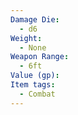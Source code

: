 ```yaml
---
Damage Die:
  - d6
Weight:
  - None
Weapon Range:
  - 6ft
Value (gp): 
Item tags:
  - Combat
---
```


